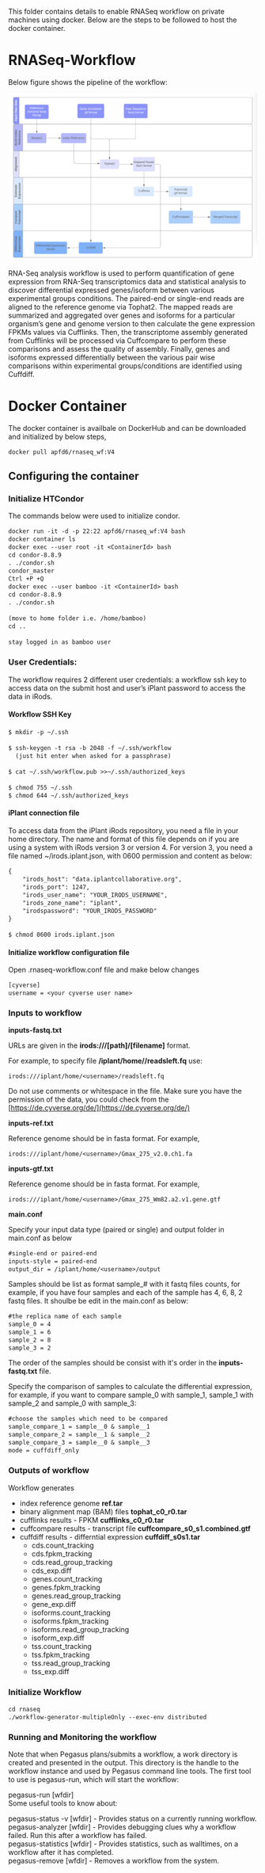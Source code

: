 This folder contains details to enable RNASeq workflow on private machines using docker. Below are the steps to be followed to host the docker container.

# RNASeq-Workflow
Below figure shows the pipeline of the workflow:

![rna_seq_wf](Images/rnaseq_wf.png)


RNA-Seq analysis workflow is used to perform quantification of gene expression from RNA-Seq transcriptomics data and statistical analysis to discover differential expressed genes/isoform between various experimental groups conditions. The paired-end or single-end reads are aligned to the reference genome via Tophat2. The mapped reads are summarized and aggregated over genes and isoforms for a particular organism’s gene and genome version to then calculate the gene expression FPKMs values via Cufflinks. Then, the transcriptome assembly generated from Cufflinks will be processed via Cuffcompare to perform these comparisons and assess the quality of assembly. Finally, genes and isoforms expressed differentially between the various pair wise comparisons within experimental groups/conditions are identified using Cuffdiff.

# Docker Container
The docker container is availbale on DockerHub and can be downloaded and initialized by below steps,

```
docker pull apfd6/rnaseq_wf:V4  

```

## Configuring the container

### Initialize HTCondor
The commands below were used to initialize condor.
```
docker run -it -d -p 22:22 apfd6/rnaseq_wf:V4 bash
docker container ls
docker exec --user root -it <ContainerId> bash
cd condor-8.8.9
. ./condor.sh
condor_master
Ctrl +P +Q
docker exec --user bamboo -it <ContainerId> bash
cd condor-8.8.9
. ./condor.sh

(move to home folder i.e. /home/bamboo)  
cd ..  

stay logged in as bamboo user

```

### User Credentials:
The workflow requires 2 different user credentials:  a workflow ssh key to access data on the submit host and user’s iPlant password to access the data in iRods.  

#### Workflow SSH Key  
```
$ mkdir -p ~/.ssh  

$ ssh-keygen -t rsa -b 2048 -f ~/.ssh/workflow  
  (just hit enter when asked for a passphrase)  
  
$ cat ~/.ssh/workflow.pub >>~/.ssh/authorized_keys

$ chmod 755 ~/.ssh
$ chmod 644 ~/.ssh/authorized_keys

```

#### iPlant connection file

To access data from the iPlant iRods repository, you need a file in your home directory. The name and format of this file depends on if you are using a system with iRods version 3 or version 4. For version 3, you need a file named ~/irods.iplant.json, with 0600 permission and content as below:
```
{
    "irods_host": "data.iplantcollaborative.org",  
    "irods_port": 1247,  
    "irods_user_name": "YOUR_IRODS_USERNAME",  
    "irods_zone_name": "iplant",  
    "irodspassword": "YOUR_IRODS_PASSWORD"  
}

$ chmod 0600 irods.iplant.json
```
#### Initialize workflow configuration file
Open .rnaseq-workflow.conf file and make below changes
```
[cyverse]
username = <your cyverse user name>
```

### Inputs to workflow
**inputs-fastq.txt**

URLs are given in the **irods:///[path]/[filename]** format. 

For example, to specify file **/iplant/home/<username>/readsleft.fq** use:
```
irods:///iplant/home/<username>/readsleft.fq
```
Do not use comments or whitespace in the file. Make sure you have the permission of the data, you could check from the [https://de.cyverse.org/de/](https://de.cyverse.org/de/)

**inputs-ref.txt**

Reference genome should be in fasta format. For example, 
```
irods:///iplant/home/<username>/Gmax_275_v2.0.ch1.fa
```
**inputs-gtf.txt**

Reference genome should be in fasta format. For example, 
```
irods:///iplant/home/<username>/Gmax_275_Wm82.a2.v1.gene.gtf
```
**main.conf**

Specify your input data type (paired or single) and output folder in main.conf as below
```
#single-end or paired-end
inputs-style = paired-end
output_dir = /iplant/home/<username>/output
```

Samples should be list as format sample_# with it fastq files counts, for example, if you have four samples and each of the sample has 4, 6, 8, 2 fastq files. It shoulbe be edit in the main.conf as below:
```
#the replica name of each sample
sample_0 = 4
sample_1 = 6
sample_2 = 8
sample_3 = 2
```
The order of the samples should be consist with it's order in the **inputs-fastq.txt** file. 

Specify the comparison of samples to calculate the differential expression, for example, if you want to compare sample_0 with sample_1, sample_1 with sample_2 and sample_0 with sample_3:
```
#choose the samples which need to be compared
sample_compare_1 = sample__0 & sample__1
sample_compare_2 = sample__1 & sample__2
sample_compare_3 = sample__0 & sample__3
mode = cuffdiff_only
```

### Outputs of workflow
Workflow generates 
- index reference genome **ref.tar**
- binary alignment map (BAM) files **tophat_c0_r0.tar**
- cufflinks results - FPKM **cufflinks_c0_r0.tar**
- cuffcompare results - transcript file **cuffcompare_s0_s1.combined.gtf**
- cuffdiff results - differntial expression **cuffdiff_s0s1.tar**
  - cds.count_tracking
  - cds.fpkm_tracking
  - cds.read_group_tracking
  - cds_exp.diff
  - genes.count_tracking
  - genes.fpkm_tracking
  - genes.read_group_tracking
  - gene_exp.diff
  - isoforms.count_tracking
  - isoforms.fpkm_tracking
  - isoforms.read_group_tracking
  - isoform_exp.diff
  - tss.count_tracking
  - tss.fpkm_tracking
  - tss.read_group_tracking
  - tss_exp.diff

### Initialize Workflow
```
cd rnaseq
./workflow-generator-multipleOnly --exec-env distributed
```

### Running and Monitoring the workflow

Note that when Pegasus plans/submits a workflow, a work directory is created and presented in the output. This directory is the handle to the workflow instance and used by Pegasus command line tools. The first tool to use is pegasus-run, which will start the workflow:  

pegasus-run [wfdir]  
Some useful tools to know about:  

pegasus-status -v [wfdir] - Provides status on a currently running workflow.  
pegasus-analyzer [wfdir] - Provides debugging clues why a workflow failed. Run this after a workflow has failed.  
pegasus-statistics [wfdir] - Provides statistics, such as walltimes, on a workflow after it has completed.  
pegasus-remove [wfdir] - Removes a workflow from the system.  

